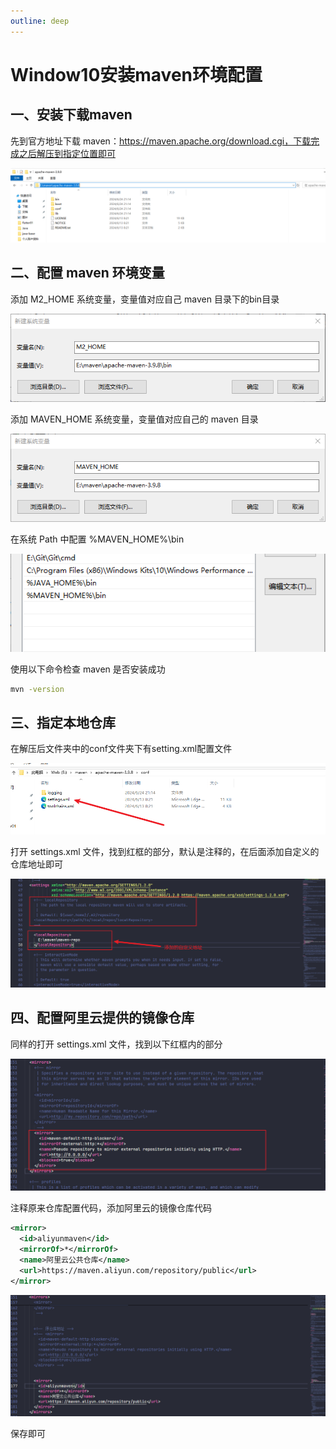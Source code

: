 ```yaml
---
outline: deep
---
```


# Window10安装maven环境配置

## 一、安装下载maven

先到官方地址下载 maven：https://maven.apache.org/download.cgi，下载完成之后解压到指定位置即可

![image-20240624211443660](./images/image-20240624211443660.png)

## 二、配置 maven 环境变量

添加 M2_HOME 系统变量，变量值对应自己 maven 目录下的bin目录

![image-20240624212003113](./images/image-20240624212003113.png)

添加 MAVEN_HOME 系统变量，变量值对应自己的 maven 目录

![image-20240624212055807](./images/image-20240624212055807.png)

在系统 Path 中配置 %MAVEN_HOME%\bin

![image-20240624212249397](./images/image-20240624212249397.png)

使用以下命令检查 maven 是否安装成功

```bash
mvn -version
```

## 三、指定本地仓库

在解压后文件夹中的conf文件夹下有setting.xml配置文件

![image-20240624212719887](./images/image-20240624212719887.png)

打开 settings.xml 文件，找到红框的部分，默认是注释的，在后面添加自定义的仓库地址即可

![image-20240624213024368](./images/image-20240624213024368.png)

## 四、配置阿里云提供的镜像仓库

同样的打开 settings.xml 文件，找到以下红框内的部分

![image-20240624213529699](./images/image-20240624213529699.png)

注释原来仓库配置代码，添加阿里云的镜像仓库代码

```xml
<mirror>
  <id>aliyunmaven</id>
  <mirrorOf>*</mirrorOf>
  <name>阿里云公共仓库</name>
  <url>https://maven.aliyun.com/repository/public</url>
</mirror>
```

![image-20240624213741269](./images/image-20240624213741269.png)

保存即可
